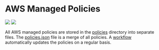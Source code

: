 # AWS Managed Policies

![](https://shields.io/date/1666595454.svg?label=last%20run)
![](https://shields.io/date/1666595454.svg?label=last%20updated)

All AWS managed policies are stored in the [policies](policies) directory into
separate files. The [policies.json](policies/policies.json) file is a merge of
all policies. A [workflow](.github/workflows/list-policies.yaml) automatically
updates the policies on a regular basis.
